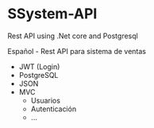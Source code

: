 # SSystem-API
Rest API using .Net core and Postgresql

Español - Rest API para sistema de ventas 
 - JWT (Login)
 - PostgreSQL
 - JSON
 - MVC
   - Usuarios
   - Autenticación
   - ...
